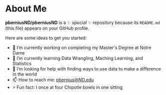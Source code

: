 # About Me

**pberniusND/pberniusND** is a ✨ _special_ ✨ repository because its `README.md` (this file) appears on your GitHub profile.

Here are some ideas to get you started:

- 🔭 I’m currently working on completing my Master's Degree at Notre Dame
- 🌱 I’m currently learning Data Wrangling, Maching Learning, and Statistics
- 🤔 I’m looking for help with finding ways to use data to make a difference in the world
- 📫 How to reach me: pbernius@ND.edu
- ⚡ Fun fact: I once at four Chipotle bowls in one sitting
